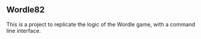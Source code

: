## Wordle82

This is a project to replicate the logic of the Wordle game, with a command line interface.